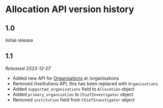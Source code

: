 # Allocation API version history

## 1.0
Initial release


## 1.1
_Released 2023-12-07_
* Added new API for [Organisations](organisations.md) at /organisations
* Removed /institutions API, this has been replaced with `Organisations`
* Added `supported_organisations` field to `Allocation` object
* Added `primary_organisation` to `ChiefInvestigator` object
* Removed `institution` field from `ChiefInvestigator` object
